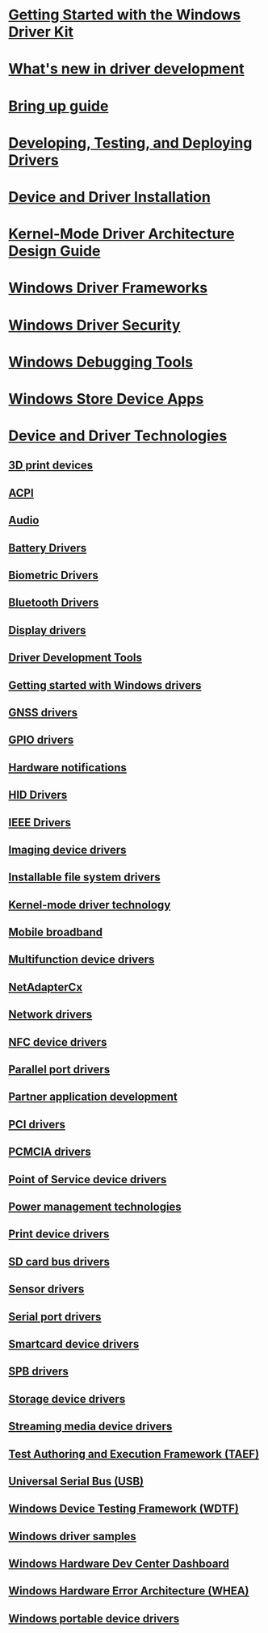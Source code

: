 # [Getting Started with the Windows Driver Kit](index.md)
# [What's new in driver development](what-s-new-in-driver-development.md)
# [Bring up guide](bringup/index.md)
# [Developing, Testing, and Deploying Drivers](develop/index.md)
# [Device and Driver Installation](install/index.md)
# [Kernel-Mode Driver Architecture Design Guide](kernel/index.md)
# [Windows Driver Frameworks](wdf/index.md)
# [Windows Driver Security](driversecurity/index.md)
# [Windows Debugging Tools](debugger/index.md)
# [Windows Store Device Apps](devapps/index.md)
# [Device and Driver Technologies](device-and-driver-technologies.md)
## [3D print devices](3dprint/index.md)
## [ACPI](acpi/index.md)
## [Audio](audio/index.md)
## [Battery Drivers](battery/index.md)
## [Biometric Drivers](biometric/index.md)
## [Bluetooth Drivers](bluetooth/index.md)
## [Display drivers](display/index.md)
## [Driver Development Tools](devtest/index.md)
## [Getting started with Windows drivers](gettingstarted/index.md)
## [GNSS drivers](gnss/index.md)
## [GPIO drivers](gpio/index.md)
## [Hardware notifications](gpiobtn/index.md)
## [HID Drivers](hid/index.md)
## [IEEE Drivers](ieee/index.md)
## [Imaging device drivers](image/index.md)
## [Installable file system drivers](ifs/index.md)
## [Kernel-mode driver technology](kernel/index.md)
## [Mobile broadband](mobilebroadband/index.md)
## [Multifunction device drivers](multifunction/index.md)
## [NetAdapterCx](netcx/index.md)
## [Network drivers](network/index.md)
## [NFC device drivers](nfc/index.md)
## [Parallel port drivers](parports/index.md)
## [Partner application development](partnerapps/index.md)
## [PCI drivers](pci/index.md)
## [PCMCIA drivers](pcmcia/index.md)
## [Point of Service device drivers](pos/index.md)
## [Power management technologies](powermeter/index.md)
## [Print device drivers](print/index.md)
## [SD card bus drivers](sd/index.md)
## [Sensor drivers](sensors/index.md)
## [Serial port drivers](serports/index.md)
## [Smartcard device drivers](smartcard/index.md)
## [SPB drivers](spb/index.md)
## [Storage device drivers](storage/index.md)
## [Streaming media device drivers](stream/index.md)
## [Test Authoring and Execution Framework (TAEF)](taef/index.md)
## [Universal Serial Bus (USB)](usbcon/index.md)
## [Windows Device Testing Framework (WDTF)](wdtf/index.md)
## [Windows driver samples](samples/index.md)
## [Windows Hardware Dev Center Dashboard](dashboard/index.md)
## [Windows Hardware Error Architecture (WHEA)](whea/index.md)
## [Windows portable device drivers](portable/index.md)
